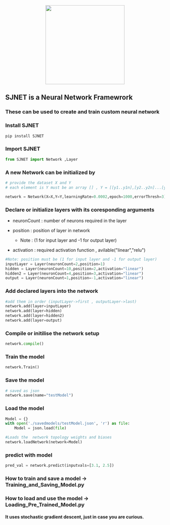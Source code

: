 
<div align="center" Color="black">
<img src="https://github.com/AGENTSJ/SJNET/assets/109428699/9ab8e503-ba3c-4715-80e0-48bf322614c0" width = "250px" />
</div>

## SJNET is a Neural Network Framewrork
### These can be used to create and train custom neural network

### Install SJNET

```bash
pip install SJNET
```
### Import SJNET 

```python
from SJNET import Network ,Layer
```

### A new Network can be initialized by 

```python
# provide the dataset X and Y
# each element is Y must be an array [] , Y = [[y1..y1n],[y2..y2n]...[yN..yNn]]

network = Network(X=X,Y=Y,learningRate=0.0002,epoch=1000,errorThresh=3)
```
### Declare or initialize layers with its coresponding arguments 

- neuronCount : number of neurons required in the layer

- position    : position of layer in network

  - Note : (1 for input layer and -1 for output layer)

- activation  : required activation function , avilable("linear","relu")

```python
#Note: position must be (1 for input layer and -1 for output layer)
inputLayer = Layer(neuronCount=2,position=1)
hidden = Layer(neuronCount=10,position=2,activation="linear")
hidden2 = Layer(neuronCount=4,position=3,activation="linear")
output = Layer(neuronCount=1,position=-1,activation="linear")
```
### Add declared layers into the network 

```python
#add them in order (inputLayer->first , outputLayer->last)
network.add(layer=inputLayer)
network.add(layer=hidden)
network.add(layer=hidden2)
network.add(layer=output)
```
### Compile or initilise the network setup

```python
network.compile()
```
### Train the model

```python
network.Train()
```
### Save the model

```python
# saved as json
network.save(name="testModel")
```
### Load the model

```python
Model = {}
with open('./savedmodels/testModel.json', 'r') as file:
    Model = json.load(file)

#Loads the  network topology weights and biases 
network.loadNetwork(network=Model)
```

### predict with model

```python
pred_val = network.predict(inputvals=[3.1, 2.5])
```
### How to train and save a model -> Training_and_Saving_Model.py 
### How to load and use the model -> Loading_Pre_Trained_Model.py
#### It uses stochastic gradient descent, just in case you are curious.


